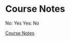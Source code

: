 # Course Notes

No: Yes
Yes: No

[Course Notes](Course%20Notes%20cee19ac32749420d95dd127d9684f8e1/Course%20Notes%2095b510ccb3154c5ab5b3a5ed17138da8.csv)